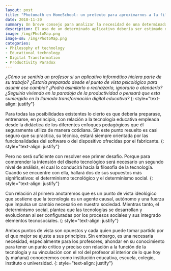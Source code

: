 ```yaml
--- 
layout: post
title: "Photomath en HomeSchool: un pretexto para aproximarnos a la filosofía de la tecnología desde la práctica del profesor"
date: 2018-11-20
summary: Un breve consejo para analizar la necesidad de una determinada tecnología digital para el aprendizaje. Nadie dijo que seria sencillo.    
description: El uso de un determinado aplicativo debería ser estimado desde la tecnología educativa empleada desde la didáctica del enfoque pedagógico, como un primer nivel de análisis. El segundo, es aproximarse a los supuestos de la filosofía de la tecnología.   
image: /img/PhotoMap.png
image-sm: /img/PhotoMap.png
categories:
- Philosophy of technology
- Educational technology 
- Digital Transformation
- Productivity Paradox
--- 
```


_¿Cómo se sentiría un profesor si un aplicativo informático hiciera parte de su trabajo? ¿Estaría preparado desde el punto de vista psicológico para asumir ese cambio? ¿Podrá asimilarlo o rechazarlo, ignorarlo o atenderlo? ¿Seguiría viviendo en la paradoja de la productividad o pensará que esta sumergido en la llamada transformación digital educativa?_ {: style="text-align: justify"}

Para todas las posibilidades existentes lo cierto es que debería preparase, entrenarse, en principio, con relación a la tecnología educativa empleada desde la didáctica de los diferentes enfoques pedagógicos que él seguramente utiliza de manera cotidiana. Sin este punto resuelto es casi seguro que su practica, su técnica, estará siempre orientada por las funcionalidades del software o del dispositivo ofrecidas por el fabricante. {: style="text-align: justify"}  

Pero no será suficiente con resolver ese primer desafío. Porque para comprender la intensión del diseño tecnológico será necesario un segundo nivel de análisis, el cual lo conducirá hacia la filosofía de la tecnología. Cuando se encuentre con ella, hallará dos de sus supuestos más significativos: el determinismo tecnológico y el determinismo social. {: style="text-align: justify"} 

Con relación al primero anotaremos que es un punto de vista ideológico que sostiene que la tecnología es un agente causal, autónomo y una fuerza que impulsa un cambio necesario en nuestra sociedad. Mientras tanto, el determinismo social, plantea que las tecnologías se desarrollan y evolucionan al ser configuradas por los procesos sociales y sus integrado elementos tecnosociales. {: style="text-align: justify"} 

Ambos puntos de vista son opuestos y cada quien puede tomar partido por el que mejor se ajuste a sus principios. Sin embargo, es una necesaria necesidad, especialmente para los profesores, ahondar en su conocimiento para tener un punto critico y preciso con relación a la función de la tecnología y su vinculación con el rol del profesor al interior de lo que hoy (y mañana) conoceremos como institución educativa, escuela, colegio, instituto o universidad. {: style="text-align: justify"}

